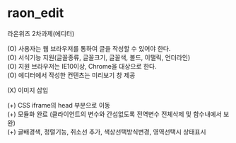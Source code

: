 # raon_edit
라온위즈 2차과제(에디터)      

(O) 사용자는 웹 브라우저를 통하여 글을 작성할 수 있어야 한다.   
(O) 서식기능 지원(글꼴종류, 글꼴크기, 글꼴색, 볼드, 이탤릭, 언더라인)   
(O) 지원 브라우저는 IE10이상, Chrome을 대상으로 한다.   
(O) 에디터에서 작성한 컨텐츠는 미리보기 창 제공      

(X) 이미지 삽입      

(+) CSS iframe의 head 부분으로 이동   
(+) 모듈화 완료 (클라이언트의 변수와 간섭없도록 전역변수 전체삭제 및 함수내에서 보완)   
(+) 글배경색, 정렬기능, 취소선 추가, 색상선택방식변경, 영역선택시 상태표시   